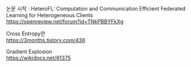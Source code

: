 논문 시작 : HeteroFL: Computation and Communication Efficient Federated Learning for Heterogeneous Clients  
https://openreview.net/forum?id=TNkPBBYFkXg


Cross Entropy란  
https://3months.tistory.com/436


Gradient Explosion  
https://wikidocs.net/61375